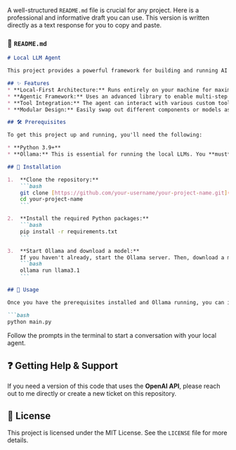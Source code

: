 A well-structured `README.md` file is crucial for any project. Here is a professional and informative draft you can use. This version is written directly as a text response for you to copy and paste.

### 📝 `README.md`

````markdown
# Local LLM Agent

This project provides a powerful framework for building and running AI agents locally using open-source Large Language Models (LLMs). By leveraging a local setup, you can ensure data privacy and reduce dependency on external APIs, all while maintaining powerful agentic capabilities.

## ✨ Features
* **Local-First Architecture:** Runs entirely on your machine for maximum privacy and control.
* **Agentic Framework:** Uses an advanced library to enable multi-step reasoning and tool usage.
* **Tool Integration:** The agent can interact with various custom tools to perform specific tasks.
* **Modular Design:** Easily swap out different components or models as needed.

## 🛠️ Prerequisites

To get this project up and running, you'll need the following:

* **Python 3.9+**
* **Ollama:** This is essential for running the local LLMs. You **must** have Ollama installed and running a model to use this code.

## 🚀 Installation

1.  **Clone the repository:**
    ```bash
    git clone [https://github.com/your-username/your-project-name.git](https://github.com/your-username/your-project-name.git)
    cd your-project-name
    ```

2.  **Install the required Python packages:**
    ```bash
    pip install -r requirements.txt
    ```

3.  **Start Ollama and download a model:**
    If you haven't already, start the Ollama server. Then, download a model (e.g., `llama3.1` or one that you already using).
    ```bash
    ollama run llama3.1
    ```

## 🏃 Usage

Once you have the prerequisites installed and Ollama running, you can interact with the agent via the main script.

```bash
python main.py
````

Follow the prompts in the terminal to start a conversation with your local agent.

## ❓ Getting Help & Support

If you need a version of this code that uses the **OpenAI API**, please reach out to me directly or create a new ticket on this repository.

## 📄 License

This project is licensed under the MIT License. See the `LICENSE` file for more details.

```
```